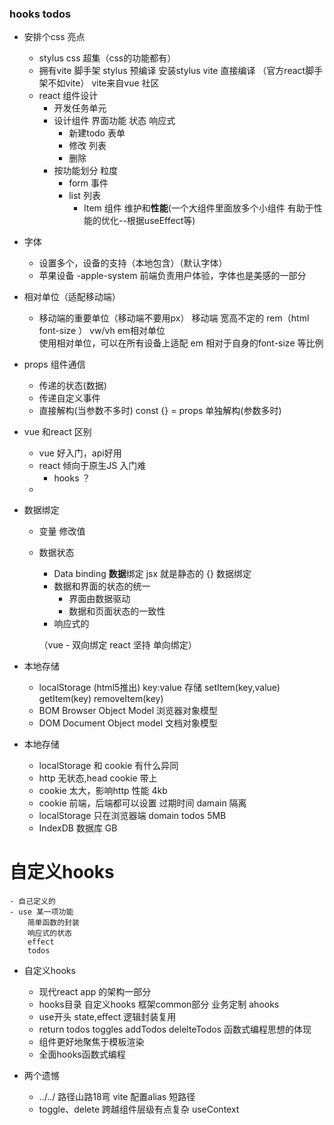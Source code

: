 ### hooks todos

- 安排个css 亮点
    - stylus 
        css 超集（css的功能都有）
    - 拥有vite 脚手架
        stylus 预编译 安装stylus vite 直接编译 （官方react脚手架不如vite）
        vite来自vue 社区
    - react 组件设计
        - 开发任务单元
        - 设计组件
            界面功能 状态 响应式 
            - 新建todo 表单
            - 修改 列表 
            - 删除
        - 按功能划分 粒度
            - form 事件
            - list 列表
                - Item 组件 维护和**性能**(一个大组件里面放多个小组件 有助于性能的优化--根据useEffect等)
- 字体
    - 设置多个，设备的支持（本地包含）（默认字体）
    - 苹果设备 -apple-system 前端负责用户体验，字体也是美感的一部分
- 相对单位（适配移动端）
    - 移动端的重要单位（移动端不要用px）
        移动端 宽高不定的 rem（html font-size ） vw/vh em相对单位    
        使用相对单位，可以在所有设备上适配 
        em 相对于自身的font-size 等比例
- props 组件通信
    - 传递的状态(数据) 
    - 传递自定义事件
    - 直接解构(当参数不多时)
        const {} = props 单独解构(参数多时)

- vue 和react 区别
    - vue 好入门，api好用
    - react 倾向于原生JS 入门难
        - hooks ？ 
    - 
- 数据绑定
    - 变量 修改值
    - 数据状态
        - Data binding **数据**绑定 jsx 就是静态的
        {} 数据绑定 
        - 数据和界面的状态的统一 
            - 界面由数据驱动 
            - 数据和页面状态的一致性
        - 响应式的 
    
        （vue - 双向绑定  react 坚持 单向绑定）

- 本地存储
    - localStorage (html5推出) 
        key:value 存储 
        setItem(key,value)
        getItem(key)
        removeItem(key)
    - BOM Browser Object Model 浏览器对象模型
    - DOM Document Object model 文档对象模型
- 本地存储
    - localStorage 和 cookie 有什么异同
    - http 无状态,head cookie 带上
    - cookie 太大，影响http 性能 4kb 
    - cookie 前端，后端都可以设置
        过期时间
        damain 隔离
    - localStorage 只在浏览器端
        domain
        todos 
        5MB
    - IndexDB 数据库 GB 
# 自定义hooks
    - 自己定义的
    - use 某一项功能
        简单函数的封装
        响应式的状态
        effect 
        todos  
- 自定义hooks
    - 现代react app 的架构一部分
    - hooks目录
        自定义hooks 
        框架common部分
        业务定制 ahooks 
    - use开头
        state,effect 逻辑封装复用
    - return 
        todos
        toggles
        addTodos
        delelteTodos
        函数式编程思想的体现
    - 组件更好地聚焦于模板渲染
    - 全面hooks函数式编程

- 两个遗憾
    - ../../ 路径山路18弯
        vite 配置alias 短路径
    - toggle、delete 跨越组件层级有点复杂 useContext 